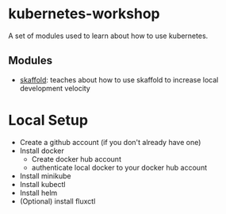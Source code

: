 # kubernetes-workshop

A set of modules used to learn about how to use kubernetes.

## Modules

* [skaffold](/skaffold): teaches about how to use skaffold to increase local development velocity


# Local Setup

* Create a github account (if you don't already have one)
* Install docker
    * Create docker hub account
    * authenticate local docker to your docker hub account
* Install minikube
* Install kubectl
* Install helm
* (Optional) install fluxctl